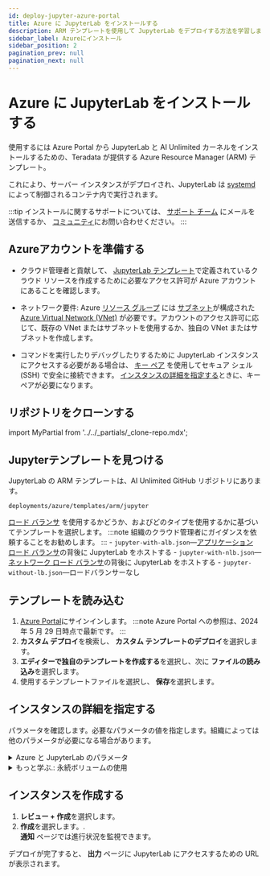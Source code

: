 ```yaml
---
id: deploy-jupyter-azure-portal
title: Azure に JupyterLab をインストールする
description: ARM テンプレートを使用して JupyterLab をデプロイする方法を学習します。
sidebar_label: Azureにインストール
sidebar_position: 2
pagination_prev: null
pagination_next: null
---
```


# Azure に JupyterLab をインストールする

使用するには Azure Portal から JupyterLab と AI Unlimited カーネルをインストールするための、Teradata が提供する Azure Resource Manager (ARM) テンプレート。 

これにより、サーバー インスタンスがデプロイされ、JupyterLab は [systemd](../../glossary.md#systemd)によって制御されるコンテナ内で実行されます。

:::tip
インストールに関するサポートについては、 <a href="mailto:aiunlimited.support@Teradata.com">サポート チーム</a> にメールを送信するか、 [コミュニティ](https://support.teradata.com/community?id=community_forum&sys_id=b0aba91597c329d0e6d2bd8c1253affa)にお問い合わせください。
:::


## Azureアカウントを準備する

- クラウド管理者と貢献して、 [JupyterLab テンプレート](https://github.com/Teradata/ai-unlimited/tree/develop/deployments/azure/templates/arm/jupyter)で定義されているクラウド リソースを作成するために必要なアクセス許可が Azure アカウントにあることを確認します。

- ネットワーク要件: Azure [リソース グループ](https://learn.microsoft.com/en-us/azure/azure-resource-manager/management/manage-resource-groups-portal) には [サブネット](https://learn.microsoft.com/en-us/azure/virtual-network/virtual-network-manage-subnet?tabs=azure-portal)が構成された[Azure Virtual Network (VNet)](https://learn.microsoft.com/en-us/azure/virtual-network/quick-create-portal) が必要です。アカウントのアクセス許可に応じて、既存の VNet またはサブネットを使用するか、独自の VNet またはサブネットを作成します。 

- コマンドを実行したりデバッグしたりするために JupyterLab インスタンスにアクセスする必要がある場合は、 [キー ペア](https://learn.microsoft.com/en-us/azure/virtual-machines/linux/mac-create-ssh-keys) を使用してセキュア シェル (SSH) で安全に接続できます。 [インスタンスの詳細を指定する](#specify-instance-details)ときに、キー ペアが必要になります。


## リポジトリをクローンする

import MyPartial from '../../_partials/_clone-repo.mdx';

<MyPartial />


## Jupyterテンプレートを見つける

JupyterLab の ARM テンプレートは、AI Unlimited GitHub リポジトリにあります。

`deployments/azure/templates/arm/jupyter`

[ロード バランサ](../../glossary.md#load-balancer) を使用するかどうか、およびどのタイプを使用するかに基づいてテンプレートを選択します。
:::note
組織のクラウド管理者にガイダンスを依頼することをお勧めします。
:::
    - `jupyter-with-alb.json`&mdash;[アプリケーション ロード バランサ](../../glossary.md#application-load-balancer)の背後に JupyterLab をホストする
    - `jupyter-with-nlb.json`&mdash;[ネットワーク ロード バランサ](../../glossary.md#network-load-balancer)の背後に JupyterLab をホストする
    - `jupyter-without-lb.json`&mdash;ロードバランサーなし

## テンプレートを読み込む

1. [Azure Portal](https://portal.azure.com)にサインインします。
   :::note
   Azure Portal への参照は、2024 年 5 月 29 日時点で最新です。
   ::: 
2. **カスタム デプロイ**を検索し、 **カスタム テンプレートのデプロイ**を選択します。
3. **エディターで独自のテンプレートを作成する**を選択し、次に **ファイルの読み込み**を選択します。
4. 使用するテンプレートファイルを選択し、 **保存**を選択します。  


## インスタンスの詳細を指定する

パラメータを確認します。必要なパラメータの値を指定します。組織によっては他のパラメータが必要になる場合があります。

<details>

<summary>Azure と JupyterLab のパラメータ</summary>

| パラメータ | 説明 | 注意事項 
|---------|-------------|-----------|
| Subscription | AI Unlimited のデプロイに使用する Azure サブスクリプション。 | 必須<br/>デフォルト: NA<br/>無料トライアルではないアカウントを使用することをお勧めします。 |
| Region | AI Unlimited をデプロイするリージョン。 | 必須<br/>デフォルト: NA<br/>作業場所に最も近い Azure リージョンと、AI Unlimited で使用するデータ リソースを選択します。 |
| Resource Group Name | 関連する AI Unlimited リソースをグループ化するコンテナの名前。 | 必須<br/>デフォルト: ai-unlimited-jupyter |
| OS Version  | 現在のサブスクリプションで利用可能なオペレーティング システムのバージョン。| オプション  デフォルト<br/>デフォルト: Ubuntu-2004 |
| Instance Type | AI Unlimited に使用するインスタンス タイプ。| オプション<br/>デフォルト: STANDARD_D2_V3<br/>コストを節約するには、デフォルトのインスタンス タイプを使用することをお勧めします。デフォルトのインスタンス タイプは、2 つの vCPU と 8.0 GiB のメモリを備えた標準の Dv3 シリーズです。|
| Network | AI Unlimited インスタンスをデプロイするネットワークの名前。| オプション<br/>デフォルト: NA| 
| Subnet | AI Unlimited インスタンスをデプロイするサブネットワーク。| 必須<br/>デフォルト: NA<br/>サブネットは、選択した可用性ゾーンに存在する必要があります。 |
| Security Group | インスタンスへの受信トラフィックと送信トラフィックを制御する仮想ファイアウォール。 | オプション<br/>デフォルト: JupyterSecurityGroup<br/>セキュリティ グループは、インスタンスへのアクセスを許可するプロトコル、ポート、IP アドレスまたは CIDR ブロックを指定する一連のルールとして実装されます。カスタム セキュリティ グループ イングレス ルールを作成しない限り、受信トラフィックを許可するには、アクセス CIDR またはセキュリティ グループの少なくとも 1 つを定義します。 |
| Access CIDR | インスタンスへのアクセスが許可される CIDR IP アドレスの範囲。 | オプション<br/>デフォルト: 0.0.0.0/0<br/>この値は信頼できる IP 範囲に設定することをお勧めします。カスタム セキュリティ グループ イングレス ルールを作成しない限り、受信トラフィックを許可するには、アクセス CIDR またはセキュリティ グループの少なくとも 1 つを定義します。 |
| Source App Sec Groups (ASG) | AI Unlimited インスタンスに接続する権限を持つソース アプリケーション セキュリティ グループ。ASG を使用すると、特定のネットワーク セキュリティ ポリシーに基づいて仮想マシン (VM) を整理できます。これらのセキュリティ ポリシーによって、仮想マシンで許可されるトラフィックと許可されないトラフィックが決まります。 | オプション<br/>デフォルト: NA<br/>ネットワーク インターフェイスと同じリージョン内のアプリケーション セキュリティ グループを選択します。 |
| Destination App Sec Groups | AI Unlimited インスタンスに接続する権限を持つ宛先アプリケーション セキュリティ グループ。 | オプション<br/>デフォルト: NA<br/>ネットワーク インターフェイスと同じリージョン内のアプリケーション セキュリティ グループを選択します。 |
| Role Definition ID | AI Unlimited で使用するロールの ID。 | 必須<br/>既定値: NA<br/>Azure CLI コマンド `Get-AzRoleDefinition` を使用して、ロール定義 ID を取得します。 |
| Allow Public SSH | Azure 内の VM に接続するためにセキュア シェル (SSH) キーを使用できるかどうかを指定します。 |  オプション<br/>デフォルト: true |
| Public Key | SSH 経由で VM に接続するために使用できる公開 SSH キー。 | オプション<br/>デフォルト: NA<br/>この値は `ssh-rsa` で始まる必要があります。 |
| Use Persistent Volume | データの保存に新しい永続ボリュームを使用するか、既存の永続ボリュームを使用するかを指定します。パラメータ セクションの下の「*詳細: 永続ボリュームの使用*」を参照してください。 | オプション、デフォルト<br/>デフォルト: 新規<br/>サポートされるオプションは、使用ケースに応じて、新しい永続ボリュームまたは既存のボリュームです。 |
| Persistent Volume Size | インスタンスに接続できる永続ボリュームのサイズ（GB 単位）。 | オプション<br/>デフォルト: 100<br/>8 ～ 1000 までの値をサポートします。 |
| Existing Persistent Volume | インスタンスに接続できる既存の永続ボリュームの ID。| 永続ボリュームの使用が既存に設定されている場合は必須です<br/>デフォルト: NA<br/>永続ボリュームは、AI Unlimited インスタンスと同じアベイラビリティーゾーンに存在する必要があります。 |
| JupyterHttpPort | JupyterLab サービス UI にアクセスするためのポート。 | デフォルトで必須<br/>デフォルト: 8888 |
| JupyterVersion | デプロイする JupyterLab のバージョン。 | デフォルトで必須<br/>デフォルト: latest<br/>値は、latest などのコンテナ バージョン タグです。 |
| JupyterToken | UI から JupyterLab にアクセスするために使用されるトークンまたはパスワード。| 必須<br/>デフォルト: NA<br/>トークンは文字で始まり、英数字のみで構成されている必要があります。 許可されるパターンは ^[a-zA-Z][a-zA-Z0-9-]* です。 |

</details>

<details>

<summary>もっと学ぶ.: 永続ボリュームの使用</summary>

JupyterLab インスタンスはコンテナ内で実行され、その構成データをインスタンスのルート ボリュームのデータベースに保存します。このデータは、インスタンスをシャットダウン、再起動、またはスナップショットを作成して再起動しても保持されます。 

ただし、永続ボリュームには、コンテナ化されたアプリケーションのデータが、それが実行されるコンテナ、ポッド、またはノードの有効期間を超えて保存されます。 

**永続ボリュームなし**

コンテナ、ポッド、またはノードがクラッシュまたは終了すると、JupyterLab 構成データが失われます。新しい JupyterLab インスタンスをデプロイすることはできますが、失われたインスタンスと同じ状態にすることはできません。

**永続ボリュームの場合**

コンテナ、ポッド、またはノードがクラッシュまたは終了し、JupyterLab 構成データが永続ボリュームに保存されている場合は、失われたものと同じ構成を持つ新しい JupyterLab インスタンスをデプロイできます。

**例**

1. JupyterLab をデプロイし、次のパラメータを含めます。
   - `UsePersistentVolume`: **New**
2. スタックを作成したら、**出力** タブで `volume-id` をメモします。
3. JupyterLab を使用します。
4. JupyterLab インスタンスが失われた場合は、JupyterLab を再度デプロイし、次のパラメータを含めます。
   - `UsePersistentVolume`: **New**
   - `ExistingPersistentVolumeId`: 手順 2 でメモした値
   
新しい JupyterLab インスタンスは、失われたインスタンスと同じ構成になります。

</details>


## インスタンスを作成する

1. **レビュー + 作成**を選択します。
2. **作成**を選択します。.<br />
**通知** ページでは進行状況を監視できます。

デプロイが完了すると、 **出力** ページに JupyterLab にアクセスするための URL が表示されます。





